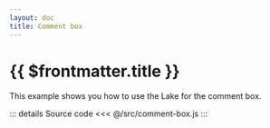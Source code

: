 ```yaml
---
layout: doc
title: Comment box
---
```


# {{ $frontmatter.title }}

This example shows you how to use the Lake for the comment box.

<CommentBox />

::: details Source code
<<< @/src/comment-box.js
:::
